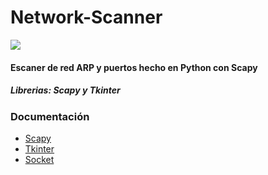 # Network-Scanner
![](images/app.png) 
#### Escaner de red ARP y puertos hecho en Python con Scapy
##### Librerias: Scapy y Tkinter
### Documentación
- [Scapy](https://scapy.readthedocs.io/en/latest/usage.html)
- [Tkinter](https://docs.python.org/3/library/tk.html)
- [Socket](https://docs.python.org/3/library/socket.html)
